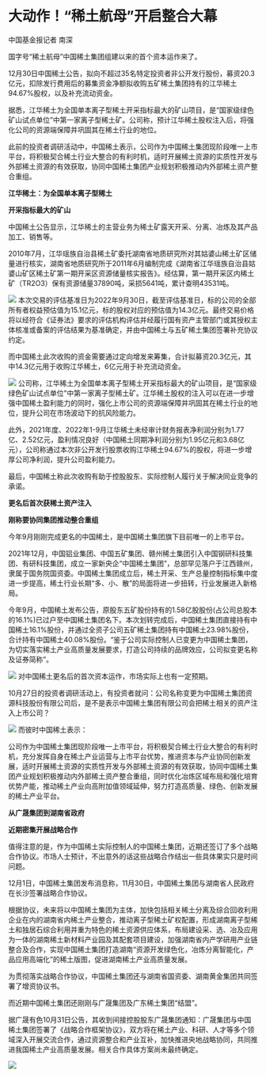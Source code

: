 # 大动作！“稀土航母”开启整合大幕

中国基金报记者 南深

国字号“稀土航母”中国稀土集团组建以来的首个资本运作来了。

12月30日中国稀土公告，拟向不超过35名特定投资者非公开发行股份，募资20.3亿元，扣除发行费用后的募集资金净额拟收购五矿稀土集团持有的江华稀土94.67%股权，以及补充流动资金。

据悉，江华稀土为全国单本离子型稀土开采指标最大的矿山项目，是“国家级绿色矿山试点单位”中第一家离子型稀土矿。公司称，预计江华稀土股权注入后，将强化公司的资源端保障并巩固其在稀土行业的地位。

此前的投资者调研活动中，中国稀土表示，公司作为中国稀土集团现阶段唯一上市平台，将积极契合稀土行业大整合的有利时机，适时开展稀土资源的实质性开发与外部稀土资源的有效获取，协同中国稀土集团产业规划积极推动内外部稀土资产整合重组。

**江华稀土：为全国单本离子型稀土**

**开采指标最大的矿山**

中国稀土公告显示，江华稀土的主营业务为稀土矿露天开采、分离、冶炼及其产品加工、销售等。

2010年7月，江华瑶族自治县稀土矿委托湖南省地质研究所对其姑婆山稀土矿区储量进行核实，湖南省地质研究所于2011年6月编制完成《湖南省江华瑶族自治县姑婆山矿区稀土矿第一期开采区资源储量核实报告》。经估算，第一期开采区内稀土矿（TR2O3）保有资源储量37890吨，采损5641吨，累计查明43531吨。

![](https://inews.gtimg.com/newsapp_bt/0/15585934353/1000)
本次交易的评估基准日为2022年9月30日，截至评估基准日，标的公司的全部所有者权益预估值为15.1亿元，标的股权对应的预估值为14.3亿元。最终交易价格将以经符合《证券法》要求的评估机构评估并经履行国有资产主管部门或其授权主体核准或备案的评估结果为基准确定，并由中国稀土与五矿稀土集团签署补充协议约定。

而中国稀土此次收购的资金需要通过定向增发来筹集，合计拟募资20.3亿元，其中14.3亿元用于收购江华稀土，6亿元用于补充流动资金。

![](https://inews.gtimg.com/newsapp_bt/0/15585934355/1000)
公司称，江华稀土为全国单本离子型稀土开采指标最大的矿山项目，是“国家级绿色矿山试点单位”中第一家离子型稀土矿。江华稀土股权的注入可以在进一步增强中国稀土盈利能力的同时，强化上市公司的资源端保障并巩固其在稀土行业的地位，提升公司在市场波动下的抗风险能力。

此外，2021年度、2022年1-9月江华稀土未经审计财务报表净利润分别为1.77亿、2.52亿元，盈利情况良好（中国稀土同期净利润分别为1.95亿元和3.68亿元），公司称通过本次非公开发行股票收购江华稀土94.67%的股权，将进一步增厚公司净利润，提升公司盈利能力。

最后，中国稀土称此次收购有助于控股股东、实际控制人履行关于解决同业竞争的承诺。

**更名后首次获稀土资产注入**

**刚称要协同集团推动整合重组**

今年9月刚刚完成更名的中国稀土，是中国稀土集团旗下目前唯一的上市平台。

2021年12月，中国铝业集团、中国五矿集团、赣州稀土集团引入中国钢研科技集团、有研科技集团，成立一家新央企“中国稀土集团”，总部罕见落户于江西赣州，隶属于国务院国资委。中国稀土集团成立后，稀土开采、生产总量控制指标集中度进一步提高，稀土行业长期“多、小、散”的局面将进一步扭转，行业发展进入新格局。

今年9月，中国稀土发布公告，原股东五矿股份持有的1.58亿股股份(占公司总股本的16.1%)已过户至中国稀土集团名下。本次划转完成后，中国稀土集团直接持有中国稀土16.1%股份，并通过全资子公司五矿稀土集团持有中国稀土23.98%股份，合计持有中国稀土40.08%股份。“鉴于公司实际控制人已变更为中国稀土集团，为切实落实稀土产业高质量发展要求，打造公司持续的品牌效应，公司拟变更名称及证券简称”。

![](https://inews.gtimg.com/newsapp_bt/0/15585934458/1000)
对中国稀土更名后的首次资本运作，市场实际上也有一定预期。

10月27日的投资者调研活动上，有投资者就问：公司名称变更为中国稀土集团资源科技股份有限公司后，是不是表示中国稀土集团有限公司会把稀土相关的资产注入上市公司？

![](https://inews.gtimg.com/newsapp_bt/0/15585934463/1000)
而彼时中国稀土表示：

公司作为中国稀土集团现阶段唯一上市平台，将积极契合稀土行业大整合的有利时机，充分发挥自身在稀土产业运营与上市平台优势，推进资本与产业协同创新发展，适时开展稀土资源的实质性开发与外部稀土资源的有效获取，协同中国稀土集团产业规划积极推动内外部稀土资产整合重组，同时优化冶炼区域布局和强化培育优势产能，推动稀土产业向高附加值领域延伸，努力打造高质量、绿色、创新发展的稀土产业平台。

**从广晟集团到湖南省政府**

**近期密集开展战略合作**

值得注意的是，作为中国稀土实际控制人的中国稀土集团，近期还签订了多个战略合作协议。市场人士预计，不出意外的话这些战略合作结出一些具体果实只是时间问题。

12月1日，中国稀土集团发布消息称，11月30日，中国稀土集团与湖南省人民政府在长沙签署战略合作协议。

根据协议，未来将以中国稀土集团为主体，加快包括相关稀土分离及综合回收利用企业在内的湖南省内稀土产业整合，推动离子型稀土矿权配置，形成湖南离子型稀土和独居石综合利用并重为特色的稀土资源供应体系，布局建设采、选、冶及应用为一体的湖南稀土新材料产业园及其配套项目建设，加强湖南省内产学研用产业链整合及合作，实现中国稀土集团打造湖南“资源开发绿色化，冶炼分离智能化，产品应用高端化”的稀土版图，促进湖南稀土产业高质量发展。

为贯彻落实战略合作协议，中国稀土集团还与湖南省国资委、湖南黄金集团共同签署了增资协议书。

而近期中国稀土集团还刚刚与广晟集团及广东稀土集团“结盟”。

据广晟有色10月31日公告，其收到间接控股股东广晟集团通知：广晟集团与中国稀土集团签署了《战略合作框架协议》，双方将在稀土产业、科研、人才等多个领域深入开展交流合作，通过资源整合和产业互补，加快推进央地战略协同，共同推进我国稀土产业高质量发展。相关合作具体方案尚未最终确定。

![](https://inews.gtimg.com/newsapp_bt/0/15585934466/1000)

